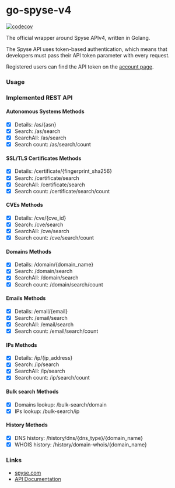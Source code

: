 # go-spyse-v4

[![codecov](https://codecov.io/gh/spyse-com/go-spyse/branch/master/graph/badge.svg)](https://codecov.io/gh/spyse-com/go-spyse)

The official wrapper around Spyse APIv4, written in Golang.

The Spyse API uses token-based authentication, which means that developers must pass their API token parameter with
every request.

Registered users can find the API token on the [account page](https://spyse.com/user).

### Usage

### Implemented REST API

#### Autonomous Systems Methods

- [x] Details: /as/{asn}
- [x] Search: /as/search
- [x] SearchAll: /as/search
- [x] Search count: /as/search/count

#### SSL/TLS Certificates Methods

- [x] Details: /certificate/{fingerprint_sha256}
- [x] Search: /certificate/search
- [x] SearchAll: /certificate/search
- [x] Search count: /certificate/search/count

#### CVEs Methods

- [x] Details: /cve/{cve_id}
- [x] Search: /cve/search
- [x] SearchAll: /cve/search
- [x] Search count: /cve/search/count

#### Domains Methods

- [x] Details: /domain/{domain_name}
- [x] Search: /domain/search
- [x] SearchAll: /domain/search
- [x] Search count: /domain/search/count

#### Emails Methods

- [x] Details: /email/{email}
- [x] Search: /email/search
- [x] SearchAll: /email/search
- [x] Search count: /email/search/count

#### IPs Methods

- [x] Details: /ip/{ip_address}
- [x] Search: /ip/search
- [x] SearchAll: /ip/search
- [x] Search count: /ip/search/count

#### Bulk search Methods

- [x] Domains lookup: /bulk-search/domain
- [x] IPs lookup: /bulk-search/ip

#### History Methods

- [x] DNS history: /history/dns/{dns_type}/{domain_name}
- [x] WHOIS history: /history/domain-whois/{domain_name}

### Links

* [spyse.com](https://spyse.com)
* [API Documentation](https://spyse-dev.readme.io/reference/quick-start)
